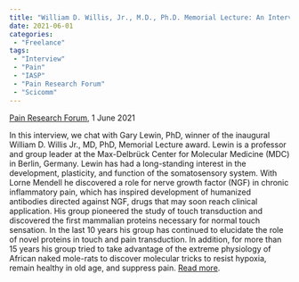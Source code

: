 ```yaml
---
title: "William D. Willis, Jr., M.D., Ph.D. Memorial Lecture: An Interview with Gary Lewin"
date: 2021-06-01
categories:
 - "Freelance"
tags:
 - "Interview"
 - "Pain"
 - "IASP"
 - "Pain Research Forum" 
 - "Scicomm"
---
```


<!--more-->

[Pain Research Forum](https://www.painresearchforum.org/), 1 June 2021

In this interview, we chat with Gary Lewin, PhD, winner of the inaugural William D. Willis Jr., MD, PhD, Memorial Lecture award. Lewin is a professor and group leader at the Max-Delbrück Center for Molecular Medicine (MDC) in Berlin, Germany. Lewin has had a long-standing interest in the development, plasticity, and function of the somatosensory system. With Lorne Mendell he discovered a role for nerve growth factor (NGF) in chronic inflammatory pain, which has inspired development of humanized antibodies directed against NGF, drugs that may soon reach clinical application. His group pioneered the study of touch transduction and discovered the first mammalian proteins necessary for normal touch sensation. In the last 10 years his group has continued to elucidate the role of novel proteins in touch and pain transduction. In addition, for more than 15 years his group tried to take advantage of the extreme physiology of African naked mole-rats to discover molecular tricks to resist hypoxia, remain healthy in old age, and suppress pain. [Read more](https://www.painresearchforum.org/forums/interview/170966-iasp-2021-virtual-world-congress-pain-award-winners-interview-gary-lewin).